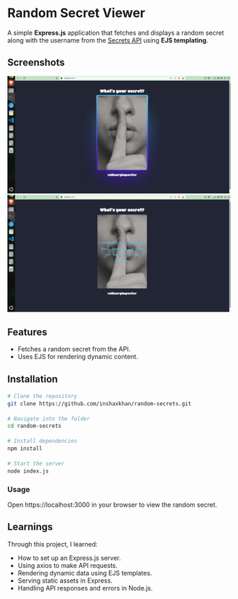 # Random Secret Viewer

A simple **Express.js** application that fetches and displays a random secret along with the username from the [Secrets API](https://secrets-api.appbrewery.com/) using **EJS templating**.

## Screenshots
![Home page](screenshots/1.png)
![Home page](screenshots/2.png)

## Features
- Fetches a random secret from the API.
- Uses EJS for rendering dynamic content.

## Installation
```bash
# Clone the repository
git clone https://github.com/inshaxkhan/random-secrets.git

# Navigate into the folder
cd random-secrets

# Install dependencies
npm install

# Start the server
node index.js

```
### Usage
Open https://localhost:3000 in your browser to view the random secret.

## Learnings
Through this project, I learned:
- How to set up an Express.js server.
- Using axios to make API requests.
- Rendering dynamic data using EJS templates.
- Serving static assets in Express.
- Handling API responses and errors in Node.js.

